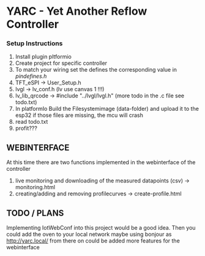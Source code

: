# YARC - Yet Another Reflow Controller

### Setup Instructions

1. Install plugin pltformio
2. Create project for specific controller
3. To match your wiring set the defines the corresponding value in _pindefines.h_
4. TFT_eSPI -> User_Setup.h
5. lvgl -> lv_conf.h (lv use canvas 1 !!!)
6. lv_lib_qrcode -> #include "../lvgl/lvgl.h" (more todo in the .c file see todo.txt)
7. In platformIo Build the Filesystemimage (data-folder) and upload it to the esp32 if those files are missing, the mcu will crash
8. read todo.txt
9. profit???


## WEBINTERFACE

At this time there are two functions implemented in the webinterface of the controller

1. live monitoring and downloading of the measured datapoints (csv) -> monitoring.html
2. creating/adding and removing profilecurves -> create-profile.html


## TODO / PLANS

Implementing IotWebConf into this project would be a good idea. Then you could add the oven to your local network maybe using bonjour as http://yarc.local/
from there on could be added more features for the webinterface

